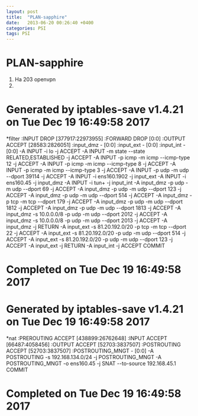 ```yaml
---
layout: post
title:  "PLAN-sapphire"
date:   2013-06-20 00:26:40 +0400
categories: PSI
tags: PSI
---
```


# PLAN-sapphire
1. На 203 openvpn
2.

# Generated by iptables-save v1.4.21 on Tue Dec 19 16:49:58 2017
*filter
:INPUT DROP [377917:22973955]
:FORWARD DROP [0:0]
:OUTPUT ACCEPT [28583:2826051]
:input_dmz - [0:0]
:input_ext - [0:0]
:input_int - [0:0]
-A INPUT -i lo -j ACCEPT
-A INPUT -m state --state RELATED,ESTABLISHED -j ACCEPT
-A INPUT -p icmp -m icmp --icmp-type 12 -j ACCEPT
-A INPUT -p icmp -m icmp --icmp-type 8 -j ACCEPT
-A INPUT -p icmp -m icmp --icmp-type 3 -j ACCEPT
-A INPUT -p udp -m udp --dport 39114 -j ACCEPT
-A INPUT -i ens160.1902 -j input_ext
-A INPUT -i ens160.45 -j input_dmz
-A INPUT -i tun+ -j input_int
-A input_dmz -p udp -m udp --dport 69 -j ACCEPT
-A input_dmz -p udp -m udp --dport 123 -j ACCEPT
-A input_dmz -p udp -m udp --dport 514 -j ACCEPT
-A input_dmz -p tcp -m tcp --dport 179 -j ACCEPT
-A input_dmz -p udp -m udp --dport 1812 -j ACCEPT
-A input_dmz -p udp -m udp --dport 1813 -j ACCEPT
-A input_dmz -s 10.0.0.0/8 -p udp -m udp --dport 2012 -j ACCEPT
-A input_dmz -s 10.0.0.0/8 -p udp -m udp --dport 2013 -j ACCEPT
-A input_dmz -j RETURN
-A input_ext -s 81.20.192.0/20 -p tcp -m tcp --dport 22 -j ACCEPT
-A input_ext -s 81.20.192.0/20 -p udp -m udp --dport 514 -j ACCEPT
-A input_ext -s 81.20.192.0/20 -p udp -m udp --dport 123 -j ACCEPT
-A input_ext -j RETURN
-A input_int -j ACCEPT
COMMIT
# Completed on Tue Dec 19 16:49:58 2017
# Generated by iptables-save v1.4.21 on Tue Dec 19 16:49:58 2017
*nat
:PREROUTING ACCEPT [438899:26762648]
:INPUT ACCEPT [66487:4058456]
:OUTPUT ACCEPT [52703:3837507]
:POSTROUTING ACCEPT [52703:3837507]
:POSTROUTING_MNGT - [0:0]
-A POSTROUTING -s 192.168.134.0/24 -j POSTROUTING_MNGT
-A POSTROUTING_MNGT -o ens160.45 -j SNAT --to-source 192.168.45.1
COMMIT
# Completed on Tue Dec 19 16:49:58 2017
